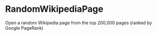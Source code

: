 # RandomWikipediaPage
Open a random Wikipedia page from the top 200,000 pages (ranked by Google PageRank)
